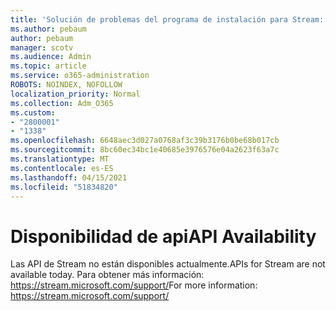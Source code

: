 ```yaml
---
title: 'Solución de problemas del programa de instalación para Stream: disponibilidad de api'
ms.author: pebaum
author: pebaum
manager: scotv
ms.audience: Admin
ms.topic: article
ms.service: o365-administration
ROBOTS: NOINDEX, NOFOLLOW
localization_priority: Normal
ms.collection: Adm_O365
ms.custom:
- "2800001"
- "1338"
ms.openlocfilehash: 6648aec3d027a0768af3c39b3176b0be68b017cb
ms.sourcegitcommit: 8bc60ec34bc1e40685e3976576e04a2623f63a7c
ms.translationtype: MT
ms.contentlocale: es-ES
ms.lasthandoff: 04/15/2021
ms.locfileid: "51834820"
---
```

# <a name="api-availability"></a><span data-ttu-id="c79f6-102">Disponibilidad de api</span><span class="sxs-lookup"><span data-stu-id="c79f6-102">API Availability</span></span>

<span data-ttu-id="c79f6-103">Las API de Stream no están disponibles actualmente.</span><span class="sxs-lookup"><span data-stu-id="c79f6-103">APIs for Stream are not available today.</span></span>
<span data-ttu-id="c79f6-104">Para obtener más información: https://stream.microsoft.com/support/</span><span class="sxs-lookup"><span data-stu-id="c79f6-104">For more information: https://stream.microsoft.com/support/</span></span>